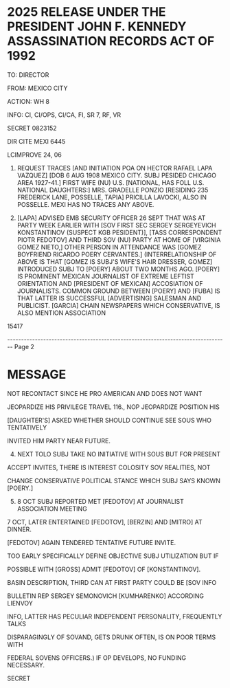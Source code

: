 # 2025 RELEASE UNDER THE PRESIDENT JOHN F. KENNEDY ASSASSINATION RECORDS ACT OF 1992

TO: DIRECTOR

FROM: MEXICO CITY

ACTION: WH 8

INFO: CI, CI/OPS, CI/CA, FI, SR 7, RF, VR

SECRET 0823152

DIR CITE MEXI 6445

LCIMPROVE 24, 06

1. REQUEST TRACES [AND INITIATION POA ON HECTOR RAFAEL LAPA
   VAZQUEZ] [DOB 6 AUG 1908 MEXICO CITY. SUBJ PESIDED CHICAGO AREA 1927-41.]
   FIRST WIFE (NU) U.S. [NATIONAL, HAS FOLL U.S. NATIONAL DAUGHTERS:]
   MRS. GRADELLE PONZIO [RESIDING 235 FREDERICK LANE, POSSELLE, TAPIA]
   PRICILLA LAVOCKI, ALSO IN POSSELLE. MEXI HAS NO TRACES ANY ABOVE.

2. [LAPA] ADVISED EMB SECURITY OFFICER 26 SEPT THAT WAS AT PARTY WEEK EARLIER WITH [SOV FIRST SEC SERGEY SERGEYEVICH KONSTANTINOV (SUSPECT KGB PESIDENT)], [TASS CORRESPONDENT PIOTR FEDOTOV] AND THIRD SOV (NU) PARTY AT HOME OF [VIRGINIA GOMEZ NIETO,] OTHER PERSON IN ATTENDANCE WAS [GOMEZ BOYFRIEND RICARDO POERY CERVANTES.] (INTERRELATIONSHIP OF ABOVE IS THAT [GOMEZ IS SUBJ'S WIFE'S HAIR DRESSER, GOMEZ] INTRODUCED SUBJ TO [POERY] ABOUT TWO MONTHS AGO. [POERY] IS PROMINENT MEXICAN JOURNALIST OF EXTREME LEFTIST ORIENTATION AND [PRESIDENT OF MEXICAN]
   ACCOSIATION OF JOURNALISTS. COMMON GROUND BETWEEN [POERY] AND [FUBA] IS THAT LATTER IS SUCCESSFUL [ADVERTISING] SALESMAN AND PUBLICIST.
   [GARCIA] CHAIN NEWSPAPERS WHICH CONSERVATIVE, IS ALSO MENTION ASSOCIATION

15417


-------------------------------------------------------------------------------- Page 2

# MESSAGE

NOT RECONTACT SINCE HE PRO AMERICAN AND DOES NOT WANT

JEOPARDIZE HIS PRIVILEGE TRAVEL 116., NOP JEOPARDIZE POSITION HIS

[DAUGHTER'S] ASKED WHETHER SHOULD CONTINUE SEE SOUS WHO TENTATIVELY

INVITED HIM PARTY NEAR FUTURE.

4. NEXT TOLO SUBJ TAKE NO INITIATIVE WITH SOUS BUT FOR PRESENT

ACCEPT INVITES, THERE IS INTEREST COLOSITY SOV REALITIES, NOT

CHANGE CONSERVATIVE POLITICAL STANCE WHICH SUBJ SAYS KNOWN [POERY.]

5. 8 OCT SUBJ REPORTED MET [FEDOTOV] AT JOURNALIST ASSOCIATION MEETING

7 OCT, LATER ENTERTAINED [FEDOTOV], [BERZIN] AND [MITRO] AT DINNER.

[FEDOTOV] AGAIN TENDERED TENTATIVE FUTURE INVITE.

TOO EARLY SPECIFICALLY DEFINE OBJECTIVE SUBJ UTILIZATION BUT IF

POSSIBLE WITH [GROSS] ADMIT [FEDOTOV] OF [KONSTANTINOV].

BASIN DESCRIPTION, THIRD CAN AT FIRST PARTY COULD BE [SOV INFO

BULLETIN REP SERGEY SEMONOVICH [KUMHARENKO] ACCORDING LIENVOY

INFO, LATTER HAS PECULIAR INDEPENDENT PERSONALITY, FREQUENTLY TALKS

DISPARAGINGLY OF SOVAND, GETS DRUNK OFTEN, IS ON POOR TERMS WITH

FEDERAL SOVENS OFFICERS.) IF OP DEVELOPS, NO FUNDING NECESSARY.

SECRET
